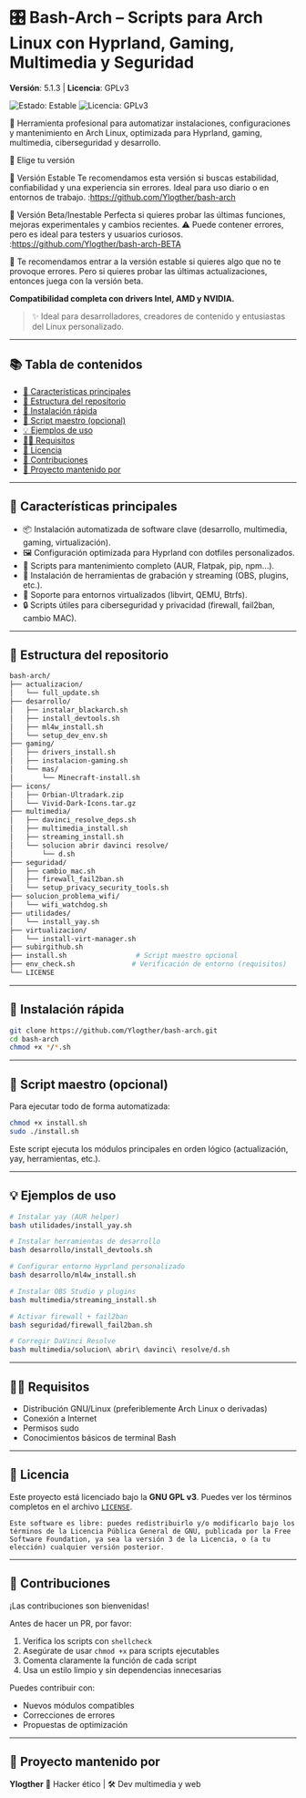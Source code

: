 # 🎛️ Bash-Arch – Scripts para Arch Linux con Hyprland, Gaming, Multimedia y Seguridad

**Versión**: 5.1.3 | **Licencia**: GPLv3  
<p align="left">
  <img src="https://img.shields.io/badge/estado-estable-brightgreen" alt="Estado: Estable" />
  <img src="https://img.shields.io/github/license/Ylogther/bash-arch?color=blue" alt="Licencia: GPLv3" />
</p>

🔧 Herramienta profesional para automatizar instalaciones, configuraciones y mantenimiento en Arch Linux, optimizada para Hyprland, gaming, multimedia, ciberseguridad y desarrollo.

🧭 Elige tu versión

🔹 Versión Estable
Te recomendamos esta versión si buscas estabilidad, confiabilidad y una experiencia sin errores. Ideal para uso diario o en entornos de trabajo. 
:https://github.com/Ylogther/bash-arch

🔸 Versión Beta/Inestable
Perfecta si quieres probar las últimas funciones, mejoras experimentales y cambios recientes. ⚠️ Puede contener errores, pero es ideal para testers y usuarios curiosos.
:https://github.com/Ylogther/bash-arch-BETA

🎯 Te recomendamos entrar a la versión estable si quieres algo que no te provoque errores. Pero si quieres probar las últimas actualizaciones, entonces juega con la versión beta.



**Compatibilidad completa con drivers Intel, AMD y NVIDIA.**

> ✨ Ideal para desarrolladores, creadores de contenido y entusiastas del Linux personalizado.

---

## 📚 Tabla de contenidos

- [🧰 Características principales](#-características-principales)
- [📂 Estructura del repositorio](#-estructura-del-repositorio)
- [🚀 Instalación rápida](#-instalación-rápida)
- [🧪 Script maestro (opcional)](#-script-maestro-opcional)
- [💡 Ejemplos de uso](#-ejemplos-de-uso)
- [🧑‍💻 Requisitos](#-requisitos)
- [📖 Licencia](#-licencia)
- [🤝 Contribuciones](#-contribuciones)
- [🎥 Proyecto mantenido por](#-proyecto-mantenido-por)

---

## 🧰 Características principales

- 📦 Instalación automatizada de software clave (desarrollo, multimedia, gaming, virtualización).
- 🖼️ Configuración optimizada para Hyprland con dotfiles personalizados.
- 🔧 Scripts para mantenimiento completo (AUR, Flatpak, pip, npm...).
- 🎥 Instalación de herramientas de grabación y streaming (OBS, plugins, etc.).
- 🧪 Soporte para entornos virtualizados (libvirt, QEMU, Btrfs).
- 🔒 Scripts útiles para ciberseguridad y privacidad (firewall, fail2ban, cambio MAC).

---

## 📂 Estructura del repositorio

```bash
bash-arch/
├── actualizacion/
│   └── full_update.sh
├── desarrollo/
│   ├── instalar_blackarch.sh
│   ├── install_devtools.sh
│   ├── ml4w_install.sh
│   └── setup_dev_env.sh
├── gaming/
│   ├── drivers_install.sh
│   ├── instalacion-gaming.sh
│   └── mas/
│       └── Minecraft-install.sh
├── icons/
│   ├── Orbian-Ultradark.zip
│   └── Vivid-Dark-Icons.tar.gz
├── multimedia/
│   ├── davinci_resolve_deps.sh
│   ├── multimedia_install.sh
│   ├── streaming_install.sh
│   └── solucion abrir davinci resolve/
│       └── d.sh
├── seguridad/
│   ├── cambio_mac.sh
│   ├── firewall_fail2ban.sh
│   └── setup_privacy_security_tools.sh
├── solucion_problema_wifi/
│   └── wifi_watchdog.sh
├── utilidades/
│   └── install_yay.sh
├── virtualizacion/
│   └── install-virt-manager.sh
├── subirgithub.sh
├── install.sh                 # Script maestro opcional
├── env_check.sh              # Verificación de entorno (requisitos)
└── LICENSE
````

---

## 🚀 Instalación rápida

```bash
git clone https://github.com/Ylogther/bash-arch.git
cd bash-arch
chmod +x */*.sh
```

---

## 🧪 Script maestro (opcional)

Para ejecutar todo de forma automatizada:

```bash
chmod +x install.sh
sudo ./install.sh
```

Este script ejecuta los módulos principales en orden lógico (actualización, yay, herramientas, etc.).

---

## 💡 Ejemplos de uso

```bash
# Instalar yay (AUR helper)
bash utilidades/install_yay.sh

# Instalar herramientas de desarrollo
bash desarrollo/install_devtools.sh

# Configurar entorno Hyprland personalizado
bash desarrollo/ml4w_install.sh

# Instalar OBS Studio y plugins
bash multimedia/streaming_install.sh

# Activar firewall + fail2ban
bash seguridad/firewall_fail2ban.sh

# Corregir DaVinci Resolve
bash multimedia/solucion\ abrir\ davinci\ resolve/d.sh
```

---

## 🧑‍💻 Requisitos

* Distribución GNU/Linux (preferiblemente Arch Linux o derivadas)
* Conexión a Internet
* Permisos sudo
* Conocimientos básicos de terminal Bash

---

## 📖 Licencia

Este proyecto está licenciado bajo la **GNU GPL v3**. Puedes ver los términos completos en el archivo [`LICENSE`](LICENSE).

```
Este software es libre: puedes redistribuirlo y/o modificarlo bajo los términos de la Licencia Pública General de GNU, publicada por la Free Software Foundation, ya sea la versión 3 de la Licencia, o (a tu elección) cualquier versión posterior.
```

---

## 🤝 Contribuciones

¡Las contribuciones son bienvenidas!

Antes de hacer un PR, por favor:

1. Verifica los scripts con `shellcheck`
2. Asegúrate de usar `chmod +x` para scripts ejecutables
3. Comenta claramente la función de cada script
4. Usa un estilo limpio y sin dependencias innecesarias

Puedes contribuir con:

* Nuevos módulos compatibles
* Correcciones de errores
* Propuestas de optimización

---

## 🎥 Proyecto mantenido por

**Ylogther**
🧠 Hacker ético | 🛠️ Dev multimedia y web
